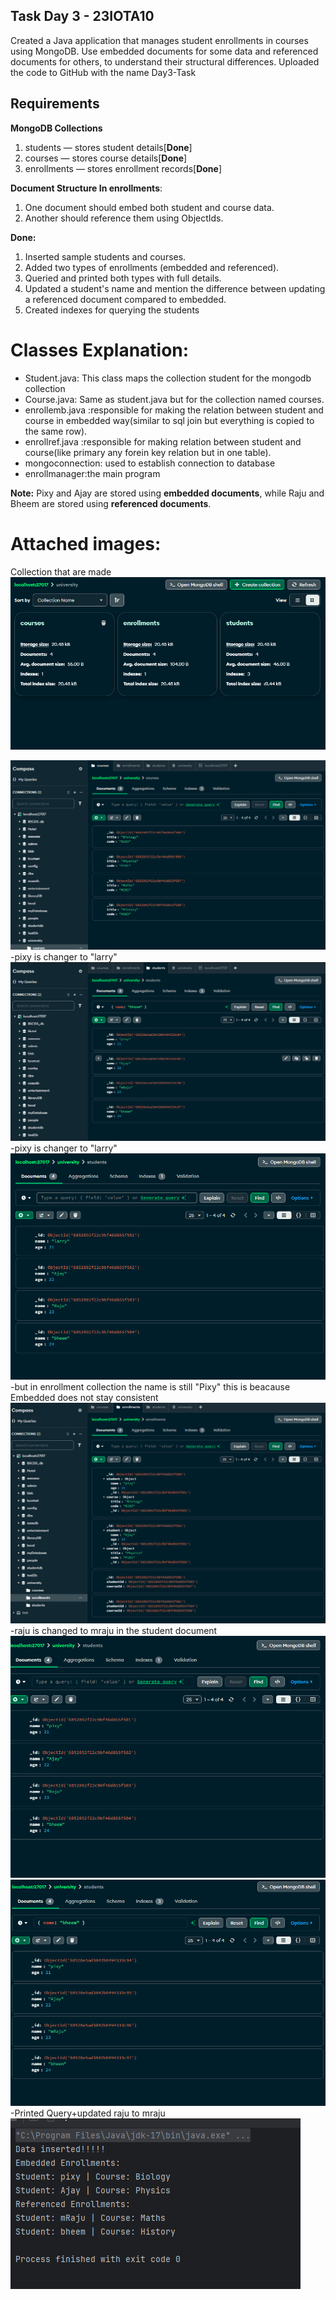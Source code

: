 Task Day 3 - 23IOTA10
-
Created a Java application that manages student enrollments in courses using MongoDB.
Use embedded documents for some data and referenced documents for others, to understand their structural differences.
Uploaded the code to GitHub with the name Day3-Task

**Requirements**
-

**MongoDB Collections**
1. students — stores student details[**Done**]
2. courses — stores course details[**Done**]
3. enrollments — stores enrollment records[**Done**]

**Document Structure In enrollments**:
1. One document should embed both student and course data.
2. Another should reference them using ObjectIds.

**Done:**
1. Inserted sample students and courses.
2. Added two types of enrollments (embedded and referenced).
3. Queried and printed both types with full details.
4. Updated a student's name and mention the difference between updating a referenced document compared to embedded.
5. Created indexes for querying the students

Classes Explanation:
=

- Student.java: This class maps the collection student for the mongodb collection
- Course.java:  Same as student.java but for the collection named courses.
- enrollemb.java :responsible for making the relation between student and course in embedded way(similar to sql join but everything is copied to the same row).
- enrollref.java :responsible for making relation between student and course(like primary any forein key relation but in one table).
- mongoconnection: used to establish connection to database
- enrollmanager:the main program 


**Note:** Pixy and Ajay are stored using **embedded documents**, while Raju and Bheem are stored using **referenced documents**.

Attached images:
=
Collection that are made
![all_collections.png](all_collections.png)

![courses.png](courses.png)
-pixy is changer to "larry"
![mraju_ref_change.png](mraju_ref_change.png)
-pixy is changer to "larry"
![emb_larry_change.png](emb_larry_change.png)
-but in enrollment collection the name is still "Pixy" this is beacause Embedded does not stay consistent
![emb_bef.png](emb_bef.png)
-raju is changed to mraju in the student document
![emb_larry_no_change.png](emb_larry_no_change.png)
![raju_ref_change.png](raju_ref_change.png)
-Printed Query+updated raju to mraju 
![printed_queries.png](printed_queries.png)